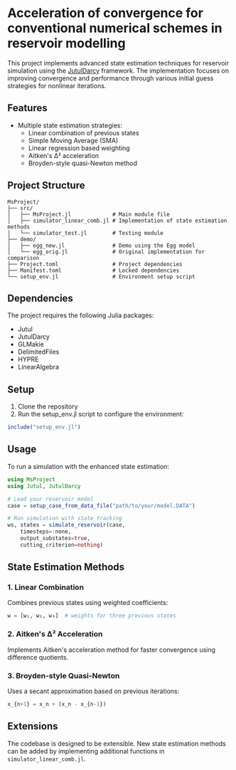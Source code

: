 # Acceleration of convergence for conventional numerical schemes in reservoir modelling

This project implements advanced state estimation techniques for reservoir simulation using the [JutulDarcy](https://github.com/sintefmath/JutulDarcy.jl) framework. The implementation focuses on improving convergence and performance through various initial guess strategies for nonlinear iterations.

## Features

- Multiple state estimation strategies:
  - Linear combination of previous states
  - Simple Moving Average (SMA)
  - Linear regression based weighting
  - Aitken's Δ² acceleration
  - Broyden-style quasi-Newton method

## Project Structure

```
MsProject/
├── src/
│   ├── MsProject.jl             # Main module file
│   ├── simulator_linear_comb.jl # Implementation of state estimation methods
│   └── simulator_test.jl        # Testing module
├── demo/
│   ├── egg_new.jl               # Demo using the Egg model
│   └── egg_orig.jl              # Original implementation for comparison
├── Project.toml                 # Project dependencies
├── Manifest.toml                # Locked dependencies
└── setup_env.jl                 # Environment setup script
```

## Dependencies

The project requires the following Julia packages:
- Jutul
- JutulDarcy
- GLMakie
- DelimitedFiles
- HYPRE
- LinearAlgebra

## Setup

1. Clone the repository
2. Run the setup_env.jl script to configure the environment:
```julia
include("setup_env.jl")
```

## Usage

To run a simulation with the enhanced state estimation:

```julia
using MsProject
using Jutul, JutulDarcy

# Load your reservoir model
case = setup_case_from_data_file("path/to/your/model.DATA")

# Run simulation with state tracking
ws, states = simulate_reservoir(case, 
    timesteps=:none,
    output_substates=true,
    cutting_criterion=nothing)
```

## State Estimation Methods

### 1. Linear Combination
Combines previous states using weighted coefficients:
```julia
w = [w₁, w₂, w₃]  # weights for three previous states
```

### 2. Aitken's Δ² Acceleration
Implements Aitken's acceleration method for faster convergence using difference quotients.

### 3. Broyden-style Quasi-Newton
Uses a secant approximation based on previous iterations:
```julia
x_{n+1} = x_n + (x_n - x_{n-1})
```

## Extensions

The codebase is designed to be extensible. New state estimation methods can be added by implementing additional functions in `simulator_linear_comb.jl`.
